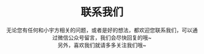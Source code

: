 ---
title : "联系我们"
subtitle : "无论您有任何和小宇方相关的问题，或者是好的想法，都欢迎您联系我们，可以通过微信公众号留言，我们会尽快回复的哦~
<br>
另外，喜欢我们就请多多关注我们哦~"
contactItem:
# contact Item loop
  - title : "联系人：梁经理"
    icon : "ti-headphone-alt" # themify icon pack : https://themify.me/themify-icons
    list:
      - listItem : "177 1735 4212
<br>"
        
    # contact Item loop
  - title : "微信公众号"
    icon : "ti-email" # themify icon pack : https://themify.me/themify-icons
    list:
      - listItem : "sututech
<br>"
        
    # contact Item loop
  - title : "地址"
    icon : "ti-location-pin" # themify icon pack : https://themify.me/themify-icons
    list:
      - listItem : "上海市杨浦区国康路100号上海国际设计中心2202"
---